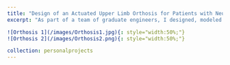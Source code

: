 ```yaml
---
title: "Design of an Actuated Upper Limb Orthosis for Patients with Neurodegenerative Diseases"
excerpt: "As part of a team of graduate engineers, I designed, modeled and simulated a 5 DOF arm orthosis to enhance reaching and grasping functionality for patients of early stage ALS and Parkinson's. The project began with an exhaustive literature review of existing orthoses, identifying the present limitations within orthosis design. The modeled orthosis is retractable and can be mounted onto a stationary chair or a wheelchair, and utilizes a series of stepper motors and electromyography sensors along the arm to optimally move the hand towards the desired location. This motion study was broken into two aspects - a forward extension of the arm and a lateral abduction of the arm. This study also included the novel implementation of a robust control scheme to account for random forearm tremors, a common symptom of Parkinson's disease. Initial simulation through MATLAB found that the control law moved the hand to the desired end-position with a success rate of 93%. Currently, I am working on building a physical orthosis and optimizing the control scheme. You can find our paper [here](https://drive.google.com/file/d/1y2iXPAbh_z0ur2Z_zuajwKDDpbqvQKuf/view?usp=drive_link){: target="_blank"}."

![Orthosis 1](/images/Orthosis1.jpg){: style="width:50%;"}
![Orthosis 2](/images/Orthosis2.png){: style="width:50%;"}

collection: personalprojects
---
```



